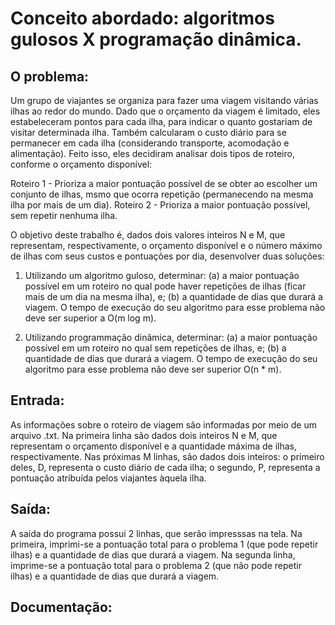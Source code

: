 # Conceito abordado: algoritmos gulosos X programação dinâmica.

## O problema:

Um grupo de viajantes se organiza para fazer uma viagem visitando várias ilhas ao redor do mundo. Dado que o orçamento da viagem é limitado, eles estabeleceram pontos para cada ilha, para indicar o quanto gostariam de visitar determinada ilha. Também calcularam o custo diário para se permanecer em cada ilha (considerando transporte, acomodação e alimentação). Feito isso, eles decidiram analisar dois tipos de roteiro, conforme o orçamento disponível:

  Roteiro 1 - Prioriza a maior pontuação possível de se obter ao escolher um conjunto de ilhas, msmo que ocorra repetição (permanecendo na mesma ilha por mais de um dia). 
  Roteiro 2 - Prioriza a maior pontuação possível, sem repetir nenhuma ilha.
  
O objetivo deste trabalho é, dados dois valores inteiros N e M, que representam, respectivamente, o orçamento disponível e o número máximo de ilhas com seus custos e pontuações por dia, desenvolver duas soluções:

  1. Utilizando um algoritmo guloso, determinar: 
  (a) a maior pontuação possível em um roteiro no qual pode haver repetições de ilhas (ficar mais de um dia na mesma ilha), e;
  (b) a quantidade de dias que durará a viagem. O tempo de execução do seu algoritmo para esse problema não deve ser superior a O(m log m).
  
  2. Utilizando programmação dinâmica, determinar:
  (a) a maior pontuação possível em um roteiro no qual sem repetições de ilhas, e;
  (b) a quantidade de dias que durará a viagem. O tempo de execução do seu algoritmo para esse problema não deve ser superior O(n * m).

## Entrada:

As informações sobre o roteiro de viagem são informadas por meio de um arquivo .txt.
Na primeira linha são dados dois inteiros N e M, que representam o orçamento disponível e a quantidade máxima de ilhas, respectivamente. Nas próximas M linhas, são dados dois inteiros: o primeiro deles, D, representa o custo diário de cada ilha; o segundo, P, representa a pontuação atribuída pelos viajantes àquela ilha.

## Saída:

A saída do programa possui 2 linhas, que serão impresssas na tela.
Na primeira, imprimi-se a pontuação total para o problema 1 (que pode repetir ilhas) e a quantidade de dias que durará a viagem. Na segunda linha, imprime-se a pontuação total para o problema 2 (que não pode repetir ilhas) e a quantidade de dias que durará a viagem.

## Documentação:

